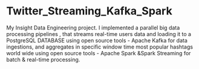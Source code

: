 # Twitter_Streaming_Kafka_Spark
My Insight Data Engineering project. I implemented a parallel big data processing pipelines , that streams real-time users data and loading it to a PostgreSQL DATABASE using open source tools - ​Apache Kafka ​for data ingestions, and aggregates in specific window time  most popular hashtags world wide using open source tools - Apache Spark ​&amp; ​Spark Streaming ​for batch &amp; real-time processing.
